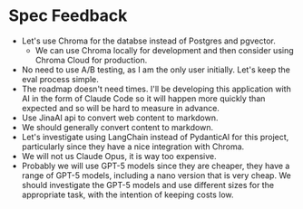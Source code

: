 # Spec Feedback

- Let's use Chroma for the databse instead of Postgres and pgvector.
  - We can use Chroma locally for development and then consider using Chroma Cloud for production. 
- No need to use A/B testing, as I am the only user initially. Let's keep the eval process simple.
- The roadmap doesn't need times. I'll be developing this application with AI in the form of Claude Code so it will happen more quickly than expected and so will be hard to measure in advance. 
- Use JinaAI api to convert web content to markdown.
- We should generally convert content to markdown.
- Let's investigate using LangChain instead of PydanticAI for this project, particularly since they have a nice integration with Chroma. 
- We will not us Claude Opus, it is way too expensive.
- Probably we will use GPT-5 models since they are cheaper, they have a range of GPT-5 models, including a nano version that is very cheap. We should investigate the GPT-5 models and use different sizes for the appropriate task, with the intention of keeping costs low.